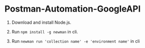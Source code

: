 # Postman-Automation-GoogleAPI


1. Download and install Node.js.


2. Run `npm install -g newman` in cli.


3. Run `newman run 'collection name' -e 'environment name'` in cli
